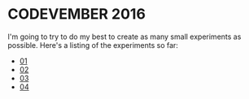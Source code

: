 # CODEVEMBER 2016

I'm going to try to do my best to create as many small experiments as possible. Here's a listing of the experiments so far:

- [01](https://mikkoh.github.io/codevember-2016/01/)
- [02](https://mikkoh.github.io/codevember-2016/02/)
- [03](https://mikkoh.github.io/codevember-2016/03/)
- [04](https://mikkoh.github.io/codevember-2016/04/)